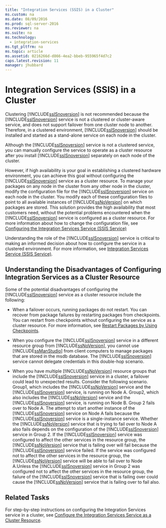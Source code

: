 ```yaml
---
title: "Integration Services (SSIS) in a Cluster"
ms.custom: na
ms.date: 08/09/2016
ms.prod: sql-server-2016
ms.reviewer: na
ms.suite: na
ms.technology: 
  - integration-services
ms.tgt_pltfrm: na
ms.topic: article
ms.assetid: 0216266d-d866-4ea2-bbeb-955965f4d7c2
caps.latest.revision: 11
manager: jhubbard
---
```

# Integration Services (SSIS) in a Cluster
Clustering [!INCLUDE[ssISnoversion](../../Topics/TopicNameContainA/tokens/ssISnoversion_md.md)] is not recommended because the [!INCLUDE[ssISnoversion](../../Topics/TopicNameContainA/tokens/ssISnoversion_md.md)] service is not a clustered or cluster-aware service, and does not support failover from one cluster node to another. Therefore, in a clustered environment, [!INCLUDE[ssISnoversion](../../Topics/TopicNameContainA/tokens/ssISnoversion_md.md)] should be installed and started as a stand-alone service on each node in the cluster.  
  
 Although the [!INCLUDE[ssISnoversion](../../Topics/TopicNameContainA/tokens/ssISnoversion_md.md)] service is not a clustered service, you can manually configure the service to operate as a cluster resource after you install [!INCLUDE[ssISnoversion](../../Topics/TopicNameContainA/tokens/ssISnoversion_md.md)] separately on each node of the cluster.  
  
 However, if high availability is your goal in establishing a clustered hardware environment, you can achieve this goal without configuring the [!INCLUDE[ssISnoversion](../../Topics/TopicNameContainA/tokens/ssISnoversion_md.md)] service as a cluster resource.  To manage your packages on any node in the cluster from any other node in the cluster, modify the configuration file for the [!INCLUDE[ssISnoversion](../../Topics/TopicNameContainA/tokens/ssISnoversion_md.md)] service on each node in the cluster. You modify each of these configuration files to point to all available instances of [!INCLUDE[ssNoVersion](../../Topics/TopicNameContainA/tokens/ssNoVersion_md.md)] on which packages are stored. This solution provides the high availability that most customers need, without the potential problems encountered when the [!INCLUDE[ssISnoversion](../../Topics/TopicNameContainA/tokens/ssISnoversion_md.md)] service is configured as a cluster resource. For more information about how to change the configuration file, see [Configuring the Integration Services Service (SSIS Service)](../../Topics/TopicNameNotContainA/Configuring-the-Integration-Services-Service--SSIS-Service-.md)  
  
 Understanding the role of the [!INCLUDE[ssISnoversion](../../Topics/TopicNameContainA/tokens/ssISnoversion_md.md)] service is critical to making an informed decision about how to configure the service in a clustered environment. For more information, see [Integration Services Service (SSIS Service)](../../Topics/TopicNameNotContainA/Integration-Services-Service--SSIS-Service-.md).  
  
## Understanding the Disadvantages of Configuring Integration Services as a Cluster Resource  
 Some of the potential disadvantages of configuring the [!INCLUDE[ssISnoversion](../../Topics/TopicNameContainA/tokens/ssISnoversion_md.md)] service as a cluster resource include the following:  
  
-   When a failover occurs, running packages do not restart. You can recover from package failures by restarting packages from checkpoints. You can restart from checkpoints without configuring the service as a cluster resource. For more information, see [Restart Packages by Using Checkpoints](../../Topics/TopicNameNotContainA/Restart-Packages-by-Using-Checkpoints.md).  
  
-   When you configure the [!INCLUDE[ssISnoversion](../../Topics/TopicNameContainA/tokens/ssISnoversion_md.md)] service in a different resource group from [!INCLUDE[ssNoVersion](../../Topics/TopicNameContainA/tokens/ssNoVersion_md.md)], you cannot use [!INCLUDE[ssManStudio](../../Topics/TopicNameContainA/tokens/ssManStudio_md.md)] from client computers to manage packages that are stored in the msdb database. The [!INCLUDE[ssISnoversion](../../Topics/TopicNameContainA/tokens/ssISnoversion_md.md)] service cannot delegate credentials in this double-hop scenario.  
  
-   When you have multiple [!INCLUDE[ssNoVersion](../../Topics/TopicNameContainA/tokens/ssNoVersion_md.md)] resource groups that include the [!INCLUDE[ssISnoversion](../../Topics/TopicNameContainA/tokens/ssISnoversion_md.md)] service in a cluster, a failover could lead to unexpected results. Consider the following scenario. Group1, which includes the [!INCLUDE[ssNoVersion](../../Topics/TopicNameContainA/tokens/ssNoVersion_md.md)] service and the [!INCLUDE[ssISnoversion](../../Topics/TopicNameContainA/tokens/ssISnoversion_md.md)] service, is running on Node A. Group2, which also includes the [!INCLUDE[ssNoVersion](../../Topics/TopicNameContainA/tokens/ssNoVersion_md.md)] service and the [!INCLUDE[ssISnoversion](../../Topics/TopicNameContainA/tokens/ssISnoversion_md.md)] service, is running on Node B. Group 2 fails over to Node A. The attempt to start another instance of the [!INCLUDE[ssISnoversion](../../Topics/TopicNameContainA/tokens/ssISnoversion_md.md)] service on Node A fails because the [!INCLUDE[ssISnoversion](../../Topics/TopicNameContainA/tokens/ssISnoversion_md.md)] service is a single-instance service. Whether the [!INCLUDE[ssNoVersion](../../Topics/TopicNameContainA/tokens/ssNoVersion_md.md)] service that is trying to fail over to Node A also fails depends on the configuration of the [!INCLUDE[ssISnoversion](../../Topics/TopicNameContainA/tokens/ssISnoversion_md.md)] service in Group 2. If the [!INCLUDE[ssISnoversion](../../Topics/TopicNameContainA/tokens/ssISnoversion_md.md)] service was configured to affect the other services in the resource group, the [!INCLUDE[ssNoVersion](../../Topics/TopicNameContainA/tokens/ssNoVersion_md.md)] service that is failing over will fail because the [!INCLUDE[ssISnoversion](../../Topics/TopicNameContainA/tokens/ssISnoversion_md.md)] service failed. If the service was configured not to affect the other services in the resource group, the [!INCLUDE[ssNoVersion](../../Topics/TopicNameContainA/tokens/ssNoVersion_md.md)] service will be able to fail over to Node A.Unless the [!INCLUDE[ssISnoversion](../../Topics/TopicNameContainA/tokens/ssISnoversion_md.md)] service in Group 2 was configured not to affect the other services in the resource group, the failure of the [!INCLUDE[ssISnoversion](../../Topics/TopicNameContainA/tokens/ssISnoversion_md.md)] service that is failing over could cause the [!INCLUDE[ssNoVersion](../../Topics/TopicNameContainA/tokens/ssNoVersion_md.md)] service that is failing over to fail also.  
  
## Related Tasks  
 For step-by-step instructions on configuring the Integration Services service in a cluster, see [Configure the Integration Services Service as a Cluster Resource](../../Topics/TopicNameContainA/Configure-the-Integration-Services-Service-as-a-Cluster-Resource.md).